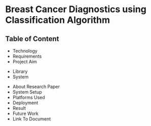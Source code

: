 # Breast Cancer Diagnostics using Classification Algorithm

## Table of Content
* Technology
* Requirements
* Project Aim
- Library
- System
* About Research Paper
* System Setup
* Platforms Used
* Deployment
* Result
* Future Work
* Link To Document

